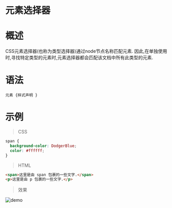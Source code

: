# 元素选择器

# 概述

CSS元素选择器(也称为类型选择器)通过node节点名称匹配元素. 因此,在单独使用时,寻找特定类型的元素时,元素选择器都会匹配该文档中所有此类型的元素.

# 语法

```
元素 {样式声明 }
```

# 示例

> CSS

```css
span {
  background-color: DodgerBlue;
  color: #ffffff;
}
```

> HTML

```html
<span>这里是由 span 包裹的一些文字.</span>
<p>这里是由 p 包裹的一些文字.</p>
```

> 效果

![demo](/notes/assets/mozillaCss/1617672836(1).jpg)

